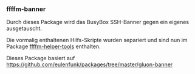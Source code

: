 ### ffffm-banner
Durch dieses Package wird das BusyBox SSH-Banner gegen ein eigenes ausgetauscht.  

Die vormalig enthaltenen Hilfs-Skripte wurden separiert und sind nun im Package [ffffm-helper-tools](../ffffm-helper-tools) enthalten.

Dieses Package basiert auf https://github.com/eulenfunk/packages/tree/master/gluon-banner
